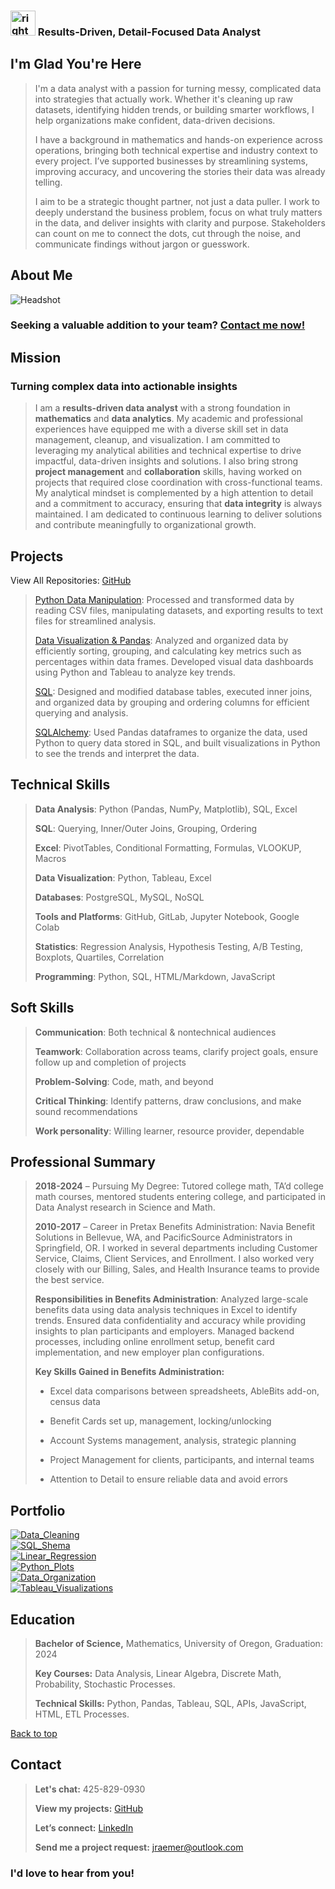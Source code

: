   <link rel="stylesheet" href="mainstyle.css">

<head>
  <meta name="keywords" content="math, data, analysis, analyst, analytics, data analyst, jerrica, raemer, jerrica raemer, university of oregon, uofo, uo, bootcamp, bs, bachelor's, bachelors, attention to detail, statistics, statistical, machine learning, ai, artificial, intelligence, big data, visualization, benefits, fsa, hsa, hra, irs, pretax, risk, financial, public, health, healthcare, consulting, hire, modeling, quality, hard working, sql, nosql, mysql, tableau, excel, python, aws, google cloud, azure, regression, pandas, numpy, matplotlib, querying, hypothesis, testing, a/b, boxplots, quartiles, correlation, accuracy, processes, process, team player, learn, resource, dependable, api, apis, api's, javascript, html, c++, flask, markdown, github, gitlab, postresql, colab, collaborate, pivottables, conditional formatting, formulas, vlookup, hlookup, macros, inner joins, outer joins, joins, grouping, ordering, querying, queries, markup, communication, problem solver, critical thinker, detail, attention">
  <meta name="author" content="Jerrica Raemer">
</head>

<section id="headline">
  <h3> <img src="arrow.JPG" alt="rightarrow" width="40" /> Results-Driven, Detail-Focused Data Analyst</h3>
  </section>

## I'm Glad You're Here
> I'm a data analyst with a passion for turning messy, complicated data into strategies that actually work. Whether it's cleaning up raw datasets, identifying hidden trends, or building smarter workflows, I help organizations make confident, data-driven decisions.
>
> I have a background in mathematics and hands-on experience across operations, bringing both technical expertise and industry context to every project. I’ve supported businesses by streamlining systems, improving accuracy, and uncovering the stories their data was already telling.
>
> I aim to be a strategic thought partner, not just a data puller. I work to deeply understand the business problem, focus on what truly matters in the data, and deliver insights with clarity and purpose. Stakeholders can count on me to connect the dots, cut through the noise, and communicate findings without jargon or guesswork.
>

## About Me
<img src="Headshot.JPG" alt="Headshot" />

### Seeking a **valuable addition** to your team? <a href="#contact">Contact me now!</a>

## Mission

### Turning complex data into actionable insights
> I am a **results-driven data analyst** with a strong foundation in **mathematics** and **data analytics**. My academic and professional experiences have equipped me with a diverse skill set in data management, cleanup, and visualization. I am committed to leveraging my analytical abilities and technical expertise to drive impactful, data-driven insights and solutions. I also bring strong **project management** and **collaboration** skills, having worked on projects that required close coordination with cross-functional teams. My analytical mindset is complemented by a high attention to detail and a commitment to accuracy, ensuring that **data integrity** is always maintained. I am dedicated to continuous learning to deliver solutions and contribute meaningfully to organizational growth.

## Projects
View All Repositories: [GitHub](https://github.com/JerricaRaemer)
>
> [Python Data Manipulation](https://github.com/JerricaRaemer/Python_APIs): Processed and transformed data by reading CSV files, manipulating datasets, and exporting results to text files for streamlined analysis.
>
> [Data Visualization & Pandas](https://github.com/JerricaRaemer/Data_Visualization): Analyzed and organized data by efficiently sorting, grouping, and calculating key metrics such as percentages within data frames. Developed visual data dashboards using Python and Tableau to analyze key trends.
>
> [SQL](https://github.com/JerricaRaemer/SQL_Data): Designed and modified database tables, executed inner joins, and organized data by grouping and ordering columns for efficient querying and analysis.
>
> [SQLAlchemy](https://github.com/JerricaRaemer/SQLAlchemy): Used Pandas dataframes to organize the data, used Python to query data stored in SQL, and built visualizations in Python to see the trends and interpret the data.
>

## Technical Skills
>
> **Data Analysis**: Python (Pandas, NumPy, Matplotlib), SQL, Excel
>
> **SQL**: Querying, Inner/Outer Joins, Grouping, Ordering
>
> **Excel**: PivotTables, Conditional Formatting, Formulas, VLOOKUP, Macros
>
> **Data Visualization**: Python, Tableau, Excel
>
> **Databases**: PostgreSQL, MySQL, NoSQL
>
> **Tools and Platforms**: GitHub, GitLab, Jupyter Notebook, Google Colab
>
> **Statistics**: Regression Analysis, Hypothesis Testing, A/B Testing, Boxplots, Quartiles, Correlation
>
> **Programming**: Python, SQL, HTML/Markdown, JavaScript
>

## Soft Skills
>
> **Communication**: Both technical & nontechnical audiences
>
> **Teamwork**: Collaboration across teams, clarify project goals, ensure follow up and completion of projects
>
> **Problem-Solving**: Code, math, and beyond
>
> **Critical Thinking**: Identify patterns, draw conclusions, and make sound recommendations
>
> **Work personality**: Willing learner, resource provider, dependable
>

## Professional Summary
>
> **2018-2024** – Pursuing My Degree: Tutored college math, TA’d college math courses, mentored students entering college, and participated in Data Analyst research in Science and Math.
>
> **2010-2017** – Career in Pretax Benefits Administration: Navia Benefit Solutions in Bellevue, WA, and PacificSource Administrators in Springfield, OR. I worked in several departments including Customer Service, Claims, Client Services, and Enrollment. I also worked very closely with our Billing, Sales, and Health Insurance teams to provide the best service.
>
> **Responsibilities in Benefits Administration**: Analyzed large-scale benefits data using data analysis techniques in Excel to identify trends. Ensured data confidentiality and accuracy while providing insights to plan participants and employers. Managed backend processes, including online enrollment setup, benefit card implementation, and new employer plan configurations.
>
> **Key Skills Gained in Benefits Administration:**
>
> * Excel data comparisons between spreadsheets, AbleBits add-on, census data
> 
> * Benefit Cards set up, management, locking/unlocking
> 
> * Account Systems management, analysis, strategic planning
> 
> * Project Management for clients, participants, and internal teams
> 
> * Attention to Detail to ensure reliable data and avoid errors
> 


## Portfolio

<div class="gallery">
  <a target="_blank" href="Data_Cleaning_SQL_Python.JPG">
    <img src="Data_Cleaning_SQL_Python.JPG" alt="Data_Cleaning" />
  </a>
</div>

<div class="gallery">
  <a target="_blank" href="Data_Cleaning_SQL_Python.JPG">
    <img src="SQL_Table_Schema.JPG" alt="SQL_Shema" />
  </a>
</div>

<div class="gallery">
  <a target="_blank" href="Linear_Regression.JPG">
    <img src="Linear_Regression.JPG" alt="Linear_Regression" />
  </a>
</div>

<div class="gallery">
  <a target="_blank" href="Line_Plot_Python.JPG">
    <img src="Line_Plot_Python.JPG" alt="Python_Plots" />
  </a>
</div>

<div class="gallery">
  <a target="_blank" href="Python_Dict.JPG">
    <img src="Python_Dict.JPG" alt="Data_Organization" />
  </a>
</div>

<div class="gallery">
  <a target="_blank" href="Tableau_Music.JPG">
    <img src="Tableau_Music.JPG" alt="Tableau_Visualizations" />
  </a>
</div>

## Education
> **Bachelor of Science,** Mathematics, University of Oregon, Graduation: 2024
>
> **Key Courses:** Data Analysis, Linear Algebra, Discrete Math, Probability, Stochastic Processes.
>
> **Technical Skills:** Python, Pandas, Tableau, SQL, APIs, JavaScript, HTML, ETL Processes.

<a href="#headline">Back to top</a>

## Contact
> **Let's chat:** 425-829-0930
> 
> **View my projects:** [GitHub](https://github.com/JerricaRaemer)
> 
> **Let’s connect:** [LinkedIn](https://www.linkedin.com/in/jerrica-raemer/)
>
> **Send me a project request:** jraemer@outlook.com
>

<section id="contact">
  <h3>I'd love to hear from you!</h3>
  </section>
